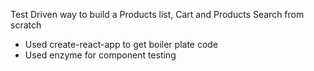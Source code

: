 Test Driven way to build a Products list, Cart and Products Search from scratch
* Used create-react-app to get boiler plate code
* Used enzyme for component testing
